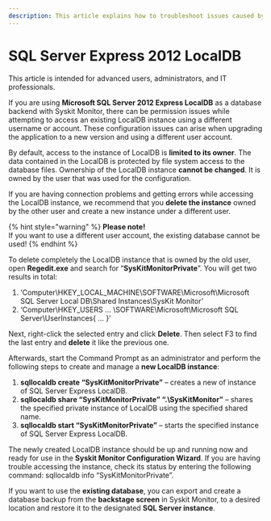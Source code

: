 ```yaml
---
description: This article explains how to troubleshoot issues caused by LocalDB while attempting to access an existing instance using a different username or account.
---
```


# SQL Server Express 2012 LocalDB

This article is intended for advanced users, administrators, and IT professionals.

If you are using **Microsoft SQL Server 2012 Express LocalDB** as a database backend with Syskit Monitor, there can be permission issues while attempting to access an existing LocalDB instance using a different username or account. These configuration issues can arise when upgrading the application to a new version and using a different user account.

By default, access to the instance of LocalDB is **limited to its owner**. The data contained in the LocalDB is protected by file system access to the database files. Ownership of the LocalDB instance **cannot be changed**. It is owned by the user that was used for the configuration.

If you are having connection problems and getting errors while accessing the LocalDB instance, we recommend that you **delete the instance** owned by the other user and create a new instance under a different user.

{% hint style="warning" %}
**Please note!**  
If you want to use a different user account, the existing database cannot be used!
{% endhint %}

To delete completely the LocalDB instance that is owned by the old user, open **Regedit.exe** and search for “**SysKitMonitorPrivate**”. You will get two results in total:

1. ‘Computer\HKEY\_LOCAL\_MACHINE\SOFTWARE\Microsoft\Microsoft SQL Server Local DB\Shared Instances\SysKit Monitor’
2. ‘Computer\HKEY\_USERS … \SOFTWARE\Microsoft\Microsoft SQL Server\UserInstances{ … }’

Next, right-click the selected entry and click **Delete**. Then select F3 to find the last entry and **delete** it like the previous one.

Afterwards, start the Command Prompt as an administrator and perform the following steps to create and manage a **new LocalDB instance**:

1. **sqllocaldb create “SysKitMonitorPrivate”** – creates a new of instance of SQL Server Express LocalDB.
2. **sqllocaldb share “SysKitMonitorPrivate” “.\SysKitMonitor”** – shares the specified private instance of LocalDB using the specified shared name.
3. **sqllocaldb start “SysKitMonitorPrivate”** – starts the specified instance of SQL Server Express LocalDB.

The newly created LocalDB instance should be up and running now and ready for use in the **Syskit Monitor Configuration Wizard**. If you are having trouble accessing the instance, check its status by entering the following command: sqllocaldb info “SysKitMonitorPrivate”.

If you want to use the **existing database**, you can export and create a database backup from the **backstage screen** in Syskit Monitor, to a desired location and restore it to the designated **SQL Server instance**.

